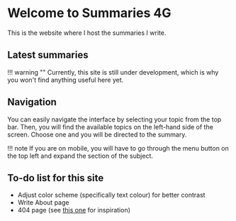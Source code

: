 # Welcome to Summaries 4G

This is the website where I host the summaries I write.

## Latest summaries

!!! warning ""
    Currently, this site is still under development, which is why you won't find anything useful here yet.

## Navigation

You can easily navigate the interface by selecting your topic from the top bar. Then, you will find the available topics on the left-hand side of the screen. Choose one and you will be directed to the summary.

!!! note
    If you are on mobile, you will have to go through the menu button on the top left and expand the section of the subject.

## To-do list for this site

- Adjust color scheme (specifically text colour) for better contrast
- Write About page
- 404 page (see [this one](https://www.wayside.studio/404) for inspiration)
